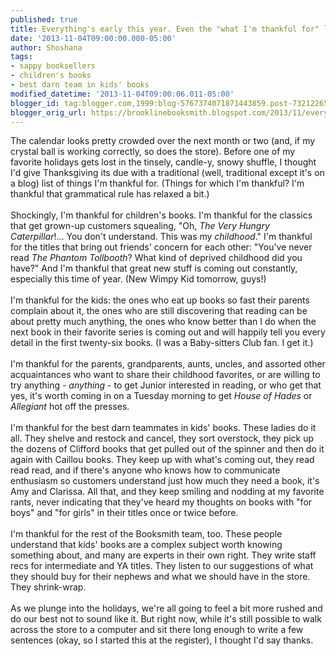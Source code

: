 ```yaml
---
published: true
title: Everything's early this year. Even the "what I'm thankful for" list.
date: '2013-11-04T09:00:00.000-05:00'
author: Shoshana
tags:
- sappy booksellers
- children's books
- best darn team in kids' books
modified_datetime: '2013-11-04T09:00:06.011-05:00'
blogger_id: tag:blogger.com,1999:blog-5767374071871443859.post-7321226522053024744
blogger_orig_url: https://brooklinebooksmith.blogspot.com/2013/11/everythings-early-this-year-even-what.html
---
```


The calendar looks pretty crowded over the next month or two (and, if my crystal ball is working correctly, so does the store). Before one of my favorite holidays gets lost in the tinsely, candle-y, snowy shuffle, I thought I'd give Thanksgiving its due with a traditional (well, traditional except it's on a blog) list of things I'm thankful for. (Things for which I'm thankful? I'm thankful that grammatical rule has relaxed a bit.)<br /><br />Shockingly, I'm thankful for children's books. I'm thankful for the classics that get grown-up customers squealing, "Oh, <em>The Very Hungry Caterpillar</em>!... You don't understand. This was my <em>childhood</em>." I'm thankful for the titles that bring out friends' concern for each other: "You've never read <em>The Phantom Tollbooth</em>? What kind of deprived childhood did you have?" And I'm thankful that great new stuff is coming out constantly, especially this time of year. (New Wimpy Kid tomorrow, guys!)<br /><br />I'm thankful for the kids: the ones who eat up books so fast their parents complain about it, the ones who are still discovering that reading can be about pretty much anything, the ones who know better than I do when the next book in their favorite series is coming out and will happily tell you every detail in the first twenty-six books. (I was a Baby-sitters Club fan. I get it.)<br /><br />I'm thankful for the parents, grandparents, aunts, uncles, and assorted other acquaintances who want to share their childhood favorites, or are willing to try anything -<em> anything </em>- to get Junior interested in reading, or who get that yes, it's worth coming in on a Tuesday morning to get <em>House of Hades</em> or <em>Allegiant</em> hot off the presses.<br /><br />I'm thankful for the best darn teammates in kids' books. These ladies do it all. They shelve and restock and cancel, they sort overstock, they pick up the dozens of Clifford books that get pulled out of the spinner and then do it again with Caillou books. They keep up with what's coming out, they read read read, and if there's anyone who knows how to communicate enthusiasm so customers understand just how much they need a book, it's Amy and Clarissa. All that, and they keep smiling and nodding at my favorite rants, never indicating that they've heard my thoughts on books with "for boys" and "for girls" in their titles once or twice before.<br /><br />I'm thankful for the rest of the Booksmith team, too. These people understand that kids' books are a complex subject worth knowing something about, and many are experts in their own right. They write staff recs for intermediate and YA titles. They listen to our suggestions of what they should buy for their nephews and what we should have in the store. They shrink-wrap.<br /><br />As we plunge into the holidays, we're all going to feel a bit more rushed and do our best not to sound like it. But right now, while it's still possible to walk across the store to a computer and sit there long enough to write a few sentences (okay, so I started this at the register), I thought I'd say thanks.